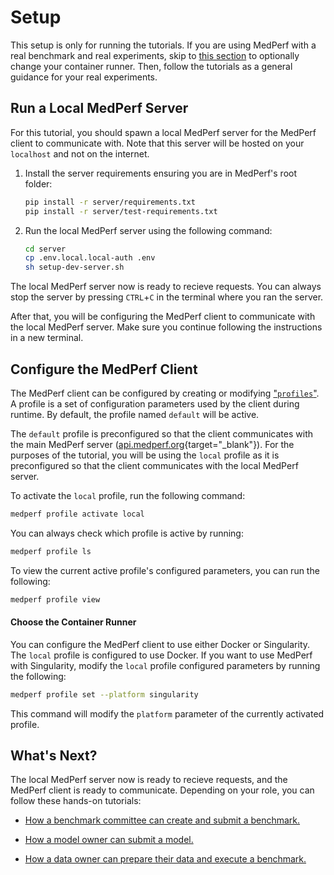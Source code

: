 # Setup

This setup is only for running the tutorials. If you are using MedPerf with a real benchmark and real experiments, skip to [this section](#choose-the-container-runner) to optionally change your container runner. Then, follow the tutorials as a general guidance for your real experiments.

## Run a Local MedPerf Server

For this tutorial, you should spawn a local MedPerf server for the MedPerf client to communicate with. Note that this server will be hosted on your `localhost` and not on the internet.

1. Install the server requirements ensuring you are in MedPerf's root folder:

    ```bash
    pip install -r server/requirements.txt
    pip install -r server/test-requirements.txt
    ```

2. Run the local MedPerf server using the following command:

    ```bash
    cd server
    cp .env.local.local-auth .env
    sh setup-dev-server.sh
    ```

The local MedPerf server now is ready to recieve requests. You can always stop the server by pressing `CTRL`+`C` in the terminal where you ran the server.

After that, you will be configuring the MedPerf client to communicate with the local MedPerf server. Make sure you continue following the instructions in a new terminal.

## Configure the MedPerf Client

The MedPerf client can be configured by creating or modifying ["`profiles`"](../concepts/profiles.md). A profile is a set of configuration parameters used by the client during runtime. By default, the profile named `default` will be active.

The `default` profile is preconfigured so that the client communicates with the main MedPerf server ([api.medperf.org](https://api.medperf.org){target="\_blank"}). For the purposes of the tutorial, you will be using the `local` profile as it is preconfigured so that the client communicates with the local MedPerf server.

To activate the `local` profile, run the following command:

```bash
medperf profile activate local
```

You can always check which profile is active by running:

```bash
medperf profile ls
```

To view the current active profile's configured parameters, you can run the following:

```bash
medperf profile view
```

#### Choose the Container Runner

You can configure the MedPerf client to use either Docker or Singularity. The `local` profile is configured to use Docker. If you want to use MedPerf with Singularity, modify the `local` profile configured parameters by running the following:

```bash
medperf profile set --platform singularity
```

This command will modify the `platform` parameter of the currently activated profile.

## What's Next?

The local MedPerf server now is ready to recieve requests, and the MedPerf client is ready to communicate. Depending on your role, you can follow these hands-on tutorials:

- [How a benchmark committee can create and submit a benchmark.](benchmark_owner_demo.md)

- [How a model owner can submit a model.](model_owner_demo.md)

- [How a data owner can prepare their data and execute a benchmark.](data_owner_demo.md)
